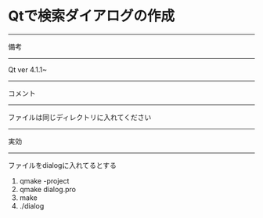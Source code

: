 # Qtで検索ダイアログの作成

***
備考
***
Qt ver 4.1.1~

***
コメント
***
ファイルは同じディレクトリに入れてください

***
実効
***
ファイルをdialogに入れてるとする
1.  qmake -project
2.  qmake dialog.pro
3.  make
4.  ./dialog
